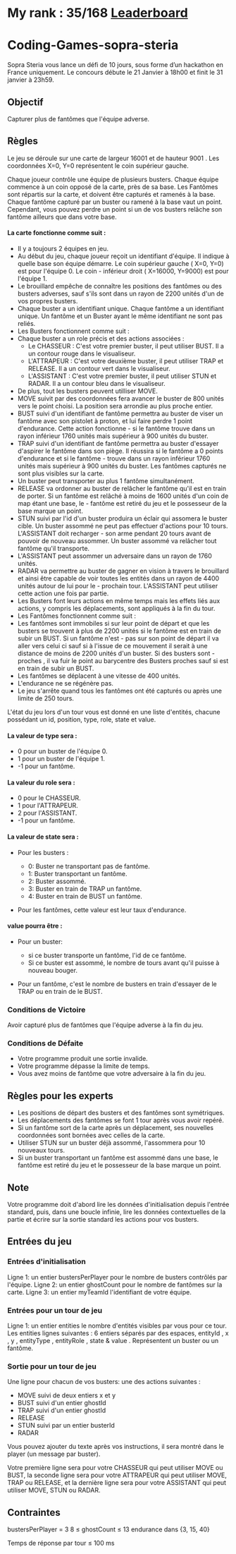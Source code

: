# My rank : 35/168 [Leaderboard](https://www.codingame.com/hackathon/sopra-steria-coding-challenge/leaderboard/global)
# 

# Coding-Games-sopra-steria

Sopra Steria vous lance un défi de 10 jours, sous forme d’un hackathon en France uniquement. Le concours débute le 21 Janvier à 18h00 et finit le 31 janvier à 23h59.

## Objectif

Capturer plus de fantômes que l'équipe adverse.

## Règles

Le jeu se déroule sur une carte de largeur 16001 et de hauteur 9001 . Les coordonnées X=0, Y=0 représentent le coin supérieur gauche.

Chaque joueur contrôle une équipe de plusieurs busters. Chaque équipe commence à un coin opposé de la carte, près de sa base. Les Fantômes sont répartis sur la carte, et doivent être capturés et ramenés à la base. Chaque fantôme capturé par un buster ou ramené à la base vaut un point. Cependant, vous pouvez perdre un point si un de vos busters relâche son fantôme ailleurs que dans votre base.

#### La carte fonctionne comme suit :

-   Il y a toujours 2 équipes en jeu.
-   Au début du jeu, chaque joueur reçoit un identifiant d'équipe. Il indique à quelle base son équipe démarre. Le coin supérieur gauche ( X=0, Y=0) est pour l'équipe 0. Le coin - inférieur droit ( X=16000, Y=9000) est pour l'équipe 1.
-   Le brouillard empêche de connaître les positions des fantômes ou des busters adverses, sauf s'ils sont dans un rayon de 2200 unités d'un de vos propres busters.
-   Chaque buster a un identifiant unique. Chaque fantôme a un identifiant unique. Un fantôme et un Buster ayant le même identifiant ne sont pas reliés.
-   Les Busters fonctionnent comme suit :
-   Chaque buster a un role précis et des actions associées :
    -   Le CHASSEUR : C'est votre premier buster, il peut utiliser BUST. Il a un contour rouge dans le visualiseur.
    -   L'ATTRAPEUR : C'est votre deuxième buster, il peut utiliser TRAP et RELEASE. Il a un contour vert dans le visualiseur.
    -   L'ASSISTANT : C'est votre premier buster, il peut utiliser STUN et RADAR. Il a un contour bleu dans le visualiseur.
-   De plus, tout les busters peuvent utilliser MOVE.
-   MOVE suivit par des coordonnées fera avancer le buster de 800 unités vers le point choisi. La position sera arrondie au plus proche entier.
-   BUST suivi d'un identifiant de fantôme permettra au buster de viser un fantôme avec son pistolet à proton, et lui faire perdre 1 point d'endurance. Cette action fonctionne - si le fantôme trouve dans un rayon inférieur 1760 unités mais supérieur à 900 unités du buster.
-   TRAP suivi d'un identifiant de fantôme permettra au buster d'essayer d'aspirer le fantôme dans son piège. Il réussira si le fantôme a 0 points d'endurance et si le fantôme - trouve dans un rayon inférieur 1760 unités mais supérieur à 900 unités du buster. Les fantômes capturés ne sont plus visibles sur la carte.
-   Un buster peut transporter au plus 1 fantôme simultanément.
-   RELEASE va ordonner au buster de relâcher le fantôme qu'il est en train de porter. Si un fantôme est relâché à moins de 1600 unités d'un coin de map étant une base, le - fantôme est retiré du jeu et le possesseur de la base marque un point.
-   STUN suivi par l'id d'un buster produira un éclair qui assomera le buster cible. Un buster assommé ne peut pas effectuer d'actions pour 10 tours. L'ASSISTANT doit recharger - son arme pendant 20 tours avant de pouvoir de nouveau assommer. Un buster assommé va relâcher tout fantôme qu'il transporte.
-   L'ASSISTANT peut assommer un adversaire dans un rayon de 1760 unités.
-   RADAR va permettre au buster de gagner en vision à travers le brouillard et ainsi être capable de voir toutes les entités dans un rayon de 4400 unités autour de lui pour le - prochain tour. L'ASSISTANT peut utiliser cette action une fois par partie.
-   Les Busters font leurs actions en même temps mais les effets liés aux actions, y compris les déplacements, sont appliqués à la fin du tour.
-   Les Fantômes fonctionnent comme suit :
-   Les fantômes sont immobiles si sur leur point de départ et que les busters se trouvent à plus de 2200 unités si le fantôme est en train de subir un BUST. Si un fantôme n'est - pas sur son point de départ il va aller vers celui ci sauf si à l'issue de ce mouvement il serait à une distance de moins de 2200 unités d'un buster. Si des busters sont - proches , il va fuir le point au barycentre des Busters proches sauf si est en train de subir un BUST.
-   Les fantômes se déplacent à une vitesse de 400 unités.
-   L'endurance ne se régénère pas.
-   Le jeu s'arrête quand tous les fantômes ont été capturés ou après une limite de 250 tours.

L'état du jeu lors d'un tour vous est donné en une liste d'entités, chacune possédant un id, position, type, role, state et value.

#### La valeur de type sera :

-   0 pour un buster de l'équipe 0.
-   1 pour un buster de l'équipe 1.
-   -1 pour un fantôme.

#### La valeur du role sera :

-   0 pour le CHASSEUR.
-   1 pour l'ATTRAPEUR.
-   2 pour l'ASSISTANT.
-   -1 pour un fantôme.

#### La valeur de state sera :

-   Pour les busters :

    -   0: Buster ne transportant pas de fantôme.
    -   1: Buster transportant un fantôme.
    -   2: Buster assommé.
    -   3: Buster en train de TRAP un fantôme.
    -   4: Buster en train de BUST un fantôme.

-   Pour les fantômes, cette valeur est leur taux d'endurance.

#### value pourra être :

-   Pour un buster:

    -   si ce buster transporte un fantôme, l'id de ce fantôme.
    -   Si ce buster est assommé, le nombre de tours avant qu'il puisse à nouveau bouger.

-   Pour un fantôme, c'est le nombre de busters en train d'essayer de le TRAP ou en train de le BUST.

### Conditions de Victoire

Avoir capturé plus de fantômes que l'équipe adverse à la fin du jeu.

### Conditions de Défaite

-   Votre programme produit une sortie invalide.
-   Votre programme dépasse la limite de temps.
-   Vous avez moins de fantôme que votre adversaire à la fin du jeu.

## Règles pour les experts

-   Les positions de départ des busters et des fantômes sont symétriques.
-   Les déplacements des fantômes se font 1 tour après vous avoir repéré.
-   Si un fantôme sort de la carte après un déplacement, ses nouvelles coordonnées sont bornées avec celles de la carte.
-   Utiliser STUN sur un buster déjà assommé, l'assommera pour 10 nouveaux tours.
-   Si un buster transportant un fantôme est assommé dans une base, le fantôme est retiré du jeu et le possesseur de la base marque un point.

## Note

Votre programme doit d'abord lire les données d'initialisation depuis l'entrée standard, puis, dans une boucle infinie, lire les données contextuelles de la partie et écrire sur la sortie standard les actions pour vos busters.

## Entrées du jeu

### Entrées d'initialisation

Ligne 1: un entier bustersPerPlayer pour le nombre de busters contrôlés par l'équipe.
Ligne 2: un entier ghostCount pour le nombre de fantômes sur la carte.
Ligne 3: un entier myTeamId l'identifiant de votre équipe.

### Entrées pour un tour de jeu

Ligne 1: un entier entities le nombre d'entités visibles par vous pour ce tour.
Les entities lignes suivantes : 6 entiers séparés par des espaces, entityId , x , y , entityType , entityRole , state & value . Représentent un buster ou un fantôme.

### Sortie pour un tour de jeu

Une ligne pour chacun de vos busters: une des actions suivantes :

-   MOVE suivi de deux entiers x et y
-   BUST suivi d'un entier ghostId
-   TRAP suivi d'un entier ghostId
-   RELEASE
-   STUN suivi par un entier busterId
-   RADAR

Vous pouvez ajouter du texte après vos instructions, il sera montré dans le player (un message par buster).

Votre première ligne sera pour votre CHASSEUR qui peut utiliser MOVE ou BUST,
la seconde ligne sera pour votre ATTRAPEUR qui peut utiliser MOVE, TRAP ou RELEASE,
et la dernière ligne sera pour votre ASSISTANT qui peut utiliser MOVE, STUN ou RADAR.

## Contraintes

bustersPerPlayer = 3
8 ≤ ghostCount ≤ 13
endurance dans {3, 15, 40}

Temps de réponse par tour ≤ 100 ms
